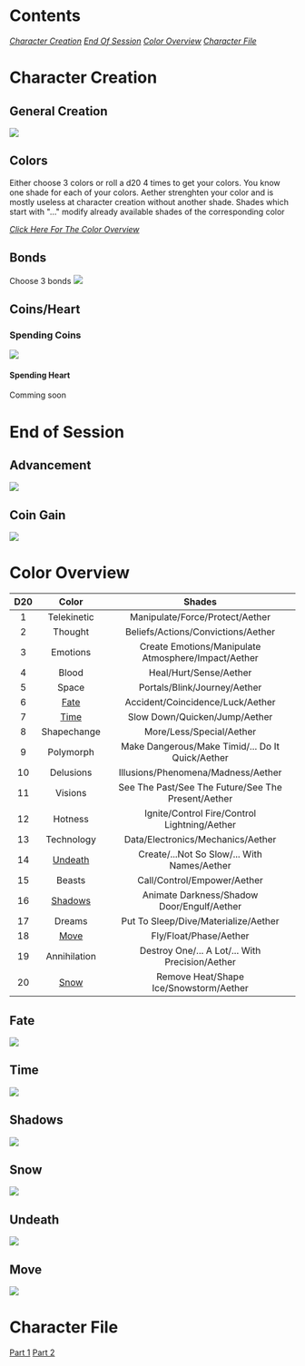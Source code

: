 # Contents
[*Character Creation*](#character_creation)
[*End Of Session*](#end_of_session)
[*Color Overview*](#color_overview)
[*Character File*](#character_file)
# Character Creation
## General Creation
[![](img/creation.png)](img/creation.png)
## Colors
Either choose 3 colors or roll a d20 4 times to get your colors. You know one shade for each of your colors. Aether strenghten your color and is mostly useless at character creation without another shade. Shades which start with "..." modify already available shades of the corresponding color

[*Click Here For The Color Overview*](#color_overview)

## Bonds
Choose 3 bonds
[![](img/bonds.png)](img/bonds.png)
## Coins/Heart
### Spending Coins
[![](img/coins.png)](img/coins.png)
#### Spending Heart
Comming soon
# End of Session
## Advancement
[![](img/advancement.png)](img/advancement.png)
## Coin Gain
[![](img/coin_gain.png)](img/coin_gain.png)
# Color Overview

| D20 | Color | Shades |
| :---: | :-----: | :------: |
| 1 | Telekinetic | Manipulate/Force/Protect/Aether |
| 2 | Thought | Beliefs/Actions/Convictions/Aether |
| 3 | Emotions | Create Emotions/Manipulate Atmosphere/Impact/Aether |
| 4 | Blood | Heal/Hurt/Sense/Aether |
| 5 | Space | Portals/Blink/Journey/Aether |
| 6 | [Fate](#fate) | Accident/Coincidence/Luck/Aether |
| 7 | [Time](#time) | Slow Down/Quicken/Jump/Aether |
| 8 | Shapechange | More/Less/Special/Aether |
| 9 | Polymorph | Make Dangerous/Make Timid/... Do It Quick/Aether |
| 10 | Delusions | Illusions/Phenomena/Madness/Aether |
| 11 | Visions | See The Past/See The Future/See The Present/Aether |
| 12 | Hotness | Ignite/Control Fire/Control Lightning/Aether |
| 13 | Technology | Data/Electronics/Mechanics/Aether |
| 14 | [Undeath](#undeath) | Create/...Not So Slow/... With Names/Aether |
| 15 | Beasts | Call/Control/Empower/Aether |
| 16 | [Shadows](#shadows) | Animate Darkness/Shadow Door/Engulf/Aether |
| 17 | Dreams | Put To Sleep/Dive/Materialize/Aether |
| 18 | [Move](#move) | Fly/Float/Phase/Aether |
| 19 | Annihilation | Destroy One/... A Lot/... With Precision/Aether |
| 20 | [Snow](#snow) | Remove Heat/Shape Ice/Snowstorm/Aether |

## Fate
[![](img/fate.png)](img/fate.png)
## Time
[![](img/time.png)](img/time.png)
## Shadows
[![](img/shadow.png)](img/shadow.png)
## Snow
[![](img/snow.png)](img/snow.png)
## Undeath
[![](img/undeath.png)](img/undeath.png)
## Move
[![](img/move.png)](img/move.png)
# Character File
[Part 1](img/character_1.jpg)
[Part 2](img/character_2.jpg)
